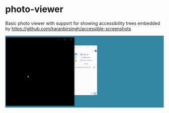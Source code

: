 # photo-viewer

Basic photo viewer with support for showing accessibility trees embedded by https://github.com/karanbirsingh/accessible-screenshots

![animation of photo viewer showing screenshot of settings app](settings.gif)
